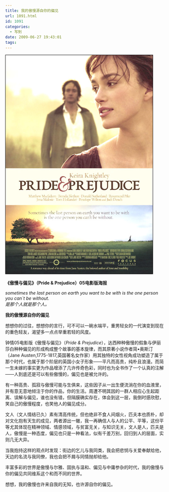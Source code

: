 ```yaml
---
title: 我的傲慢源自你的偏见
url: 1091.html
id: 1091
categories:
  - 写到
date: 2009-06-27 19:43:01
tags:
---
```


![](/images/attachments/month_0906/a2009627194057.jpg)  

**《傲慢与偏见》（Pride & Prejudice）05电影版海报**

  
_sometimes the last person on earth you want to be with is the one person you can`t be without.  
是那个人就是那个人。_  
  

**我的傲慢源自你的偏见**

  
想想你的过往，想想你的言行，可不可以一碗水端平，重男轻女的一代演变到现在的重色轻友，渴望多一点点举重若轻的风度。  
  
钟情05电影版《傲慢与偏见》（_Pride & Prejudice_），达西种种傲慢的假象与伊丽莎白种种偏见的形成构成整个故事的基本旋律，而其原著小说作者简•奥斯汀（Jane Austen,1775-1817,英国著名女作家）用其独特的女性视角成功塑造了属于那个时代，也属于那个阶层的英国小女子形象——平凡而高贵，纯朴且浪漫。而简一生未嫁的事实更为作品增添了几许传奇色彩，同时也为全书作了一个认真的注解——人到底还是可以有些傲慢的，偏见也是被允许的。  
  
有一种高贵、孤寂与傲慢可能与生俱来，这些因子从一出生便流淌在你的血液里，并有意无意地倾注于你的作品，你的生活。周遭不明其因的一群人相应心生起距离、误解与偏见，谁也没有错，但隔膜确实存在，体会到这一层，我倒时感欣慰，笑自己的傲慢程度，也笑他人的偏见成分。  
  
文人（文人情结已久）素有清高传统，但也绝非不食人间烟火，匹夫本也质朴，却对文化抱有天生的成见，两者源出一辙，我一再确信人与人的公平、平等，这份平等尤其体现在精神领域、情感领域，与贫富无关，与知识无关，文人是人，匹夫是人，傲慢是一种态度，偏见也只是一种看法，似有千差万别，回归到人的层面，实则几无大异。  
  
当我抱持这样的观点时发现：街边的乞儿与我同类，我会把悲悯与关爱奉献给他，天边的名流与我同僚，我也会把不屑与同情抛却给他。  
  
丰富多彩的世界是傲慢与尔雅、固执与温和、偏见与中庸参杂的时代，我的傲慢与你的偏见共同维系这个和而不同的世界。  
  
想想，我的傲慢也许来自我的无知，也许源自你的偏见。